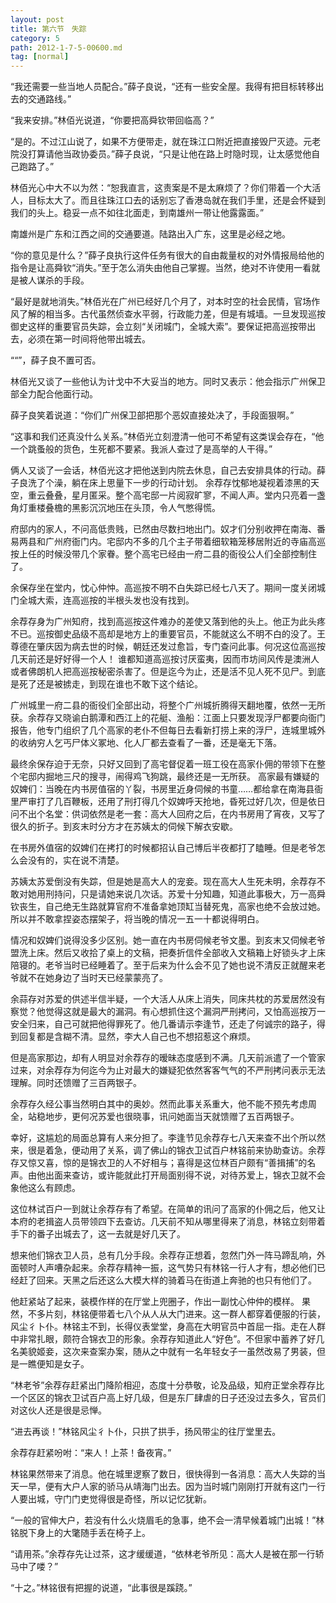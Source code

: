 ```yaml
---
layout: post
title: 第六节　失踪
category: 5
path: 2012-1-7-5-00600.md
tag: [normal]
---
```


“我还需要一些当地人员配合。”薛子良说，“还有一些安全屋。我得有把目标转移出去的交通路线。”

“我来安排。”林佰光说道，“你要把高舜钦带回临高？”

“是的。不过江山说了，如果不方便带走，就在珠江口附近把直接毁尸灭迹。元老院没打算请他当政协委员。”薛子良说，“只是让他在路上时隐时现，让太感觉他自己跑路了。”

林佰光心中大不以为然：“恕我直言，这责案是不是太麻烦了？你们带着一个大活人，目标太大了。而且往珠江口去的话别忘了香港岛就在我们手里，还是会怀疑到我们的头上。稳妥一点不如往北面走，到南雄州一带让他露露面。”

南雄州是广东和江西之间的交通要道。陆路出入广东，这里是必经之地。

“你的意见是什么？”薛子良执行这件任务有很大的自由裁量权的对外情报局给他的指令是让高舜钦“消失。”至于怎么消失由他自己掌握。当然，绝对不许使用一看就是被人谋杀的手段。

“最好是就地消失。”林佰光在广州已经好几个月了，对本时空的社会民情，官场作风了解的相当多。古代虽然侦查水平弱，行政能力差，但是有城墙。一旦发现巡按御史这样的重要官员失踪，会立刻“关闭城门，全城大索”。要保证把高巡按带出去，必须在第一时间将他带出城去。

““”，薛子良不置可否。

林佰光又谈了一些他认为计戈中不大妥当的地方。同时又表示：他会指示广州保卫部全力配合他面行动。

薛子良笑着说道：“你们广州保卫部把那个恶奴直接处决了，手段面狠啊。”

“这事和我们还真没什么关系。”林佰光立刻澄清一他可不希望有这类误会存在，“他一个跳蚤般的货色，生死都不要紧。我派人查过了是高举的人干得。”

俩人又谈了一会话，林佰光这才把他送到内院去休息，自己去安排具体的行动。薛子良洗了个澡，躺在床上思量下一步的行动计划。 余荐存忱郁地凝视着漆黑的天空，重云叠叠，星月匿采。整个高宅邸一片阅寂旷寥，不闻人声。堂内只亮着一盏角灯重楼叠檐的黑影沉沉地压在头顶，令人气憋得慌。

府邸内的家人，不问高低贵贱，已然由尽数扫地出门。奴才们分别收押在南海、番易两县和广州府衙门内。宅邸内不多的几个主子带着细软箱笼移居附近的寺庙高巡按上任的时候没带几个家眷。整个高宅已经由一府二县的衙役公人们全部控制住了。

余保存坐在堂内，忱心仲忡。高巡按不明不白失踪已经七八天了。期间一度关闭城门全城大索，连高巡按的半根头发也没有找到。

余荐存身为广州知府，找到高巡按这件难办的差使又落到他的头上。他正为此头疼不已。巡按御史品级不高却是地方上的重要官员，不能就这么不明不白的没了。王尊德在肇庆因为病去世的时候，朝廷还发过愈旨，专门查问此事。何况这位高巡按几天前还是好好得一个人！ 谁都知道高巡按讨厌蛮夷，因而市坊间风传是澳洲人或者佛朗机人把高巡按秘密杀害了。但是迄今为止，还是活不见人死不见尸。到底是死了还是被掳走，到现在谁也不敢下这个结论。

广州城里一府二县的衙役们全部出动，将整个广州城折腾得天翻地覆，依然一无所获。余荐存又晓谕白鹅潭和西江上的花艇、渔船：江面上只要发现浮尸都要向衙门报告，他专门组织了几个高家的老仆不但每日去看新打捞上来的浮尸，连城里城外的收纳穷人乞丐尸体义冢地、化人厂都去查看了一番，还是毫无下落。

最终余保存迫于无奈，只好又回到了高宅督促着一班工役在高家仆佣的带领下在整个宅邸内掘地三尺的搜寻，闹得鸡飞狗跳，最终还是一无所获。 高家最有嫌疑的奴婢们：当晚在内书房值宿的丫裂，书房里近身伺候的书童……都给拿在南海县衙里严审打了几百鞭板，还用了刑打得几个奴婢呼天抢地，昏死过好几次，但是依日问不出个名堂：供词依然是老一套：高大人回府之后，在内书房用了宵夜，又写了很久的折子。到亥末时分方才在苏姨太的伺候下解衣安歇。

在书房外值宿的奴婢们在拷打的时候都招认自己博后半夜都打了瞌睡。但是老爷怎么会没有的，实在说不清楚。

苏姨太苏爱倒没有失踪，但是她是高大人的宠妾。现在高大人生死未明，余荐存不敢对她用刑持问，只是请她来说几次话。苏爱十分知趣，知道此事极大，万一高舜钦丧生，自己绝无生路就算官府不准备拿她顶缸当替死鬼，高家也绝不会放过她。所以并不敢拿捏姿态摆架子，将当晚的情况一五一十都说得明白。

情况和奴婢们说得没多少区别。她一直在内书房伺候老爷文墨。到亥末又伺候老爷盟洗上床。然后又收拾了桌上的文稿，把奏折信件全部收入文稿箱上好锁头才上床陪寝的。老爷当时已经睡着了。至于后来为什么会不见了她也说不清反正就醒来老爷就不在她身边了当时天已经蒙蒙亮了。

余蒜存对苏爱的供述半信半疑，一个大活人从床上消失，同床共枕的苏爱居然没有察觉？他觉得这就是最大的漏洞。有心想抓住这个漏洞严刑拷问，又怕高巡按万一安全归来，自己可就把他得罪死了。他几番请示李逢节，还走了何诚宗的路子，得到回复都是含糊不清。显然，李大人自己也不想招惹这个麻烦。

但是高家那边，却有人明显对余荐存的暧昧态度感到不满。几天前派遣了一个管家过来，对余荐存为何迄今为止对最大的嫌疑犯依然客客气气的不严刑拷问表示无法理解。同时还馈赠了三百两银子。

余荐存久经公事当然明白其中的奥妙。然而此事关系重大，他不能不预先考虑周全，站稳地步，更何况苏爱也很晓事，讯问她面当天就馈赠了五百两银子。

幸好，这尴尬的局面总算有人来分担了。李逢节见余荐存七八天来查不出个所以然来，很是着急，便动用了关系，调了佛山的锦衣卫试百户林铭前来协助查访。余荐存又惊又喜，惊的是锦衣卫的人不好相与；喜得是这位林百户颇有“善揖捕”的名声。由他出面来查访，或许能就此打开局面别得不说，对待苏爱上，锦衣卫就不会象他这么有顾虑。

这位林试百户一到就让余荐存有了希望。在简单的讯问了高家的仆佣之后，他又让本府的老揖盗人员带领四下去查访。几天前不知从哪里得来了消息，林铭立刻带着手下的番子出城去了，这一去就是好几天了。

想来他们锦衣卫人员，总有几分手段。余荐存正想着，忽然门外一阵马蹄乱响，外面顿时人声嘈杂起来。余荐存精神一振，这气势只有林铭一行人才有，想必他们已经赶了回来。天黑之后还这么大模大样的骑着马在街道上奔驰的也只有他们了。

他赶紧站了起来，装模作样的在厅堂上兜圈子，作出一副忱心仲仲的模样。 果然，不多片刻，林铭便带着七八个从人从大门进来。这一群人都穿着便服的行装，风尘彳卜仆。林铭主不到，长得仪表堂堂，身高在大明官员中首屈一指。走在人群中非常扎眼，颇符合锦衣卫的形象。余荐存知道此人“好色”。不但家中蓄养了好几名美貌姬妾，这次来查案办案，随从之中就有一名年轻女子一虽然改易了男装，但是一瞧便知是女子。

“林老爷”余荐存赶紧出门降阶相迎，态度十分恭敬，论及品级，知府正堂余荐存比一个区区的锦衣卫试百户高上好几级，但是东厂肆虐的日子还没过去多久，官员们对这伙人还是很是忌惮。

“进去再谈！”林铭风尘彳卜仆，只拱了拱手，扬风带尘的往厅堂里去。

余荐存赶紧吩咐：“来人！上茶！备夜宵。”

林铭果然带来了消息。他在城里逻察了数日，很快得到一各消息：高大人失踪的当天一早，便有大户人家的骄马从靖海门出去。因为当时城门刚刚打开就有这门一行人要出城，守门门吏觉得很是奇怪，所以记忆犹新。

“一般的官伸大户，若没有什么火烧眉毛的急事，绝不会一清早候着城门出城！”林铭脱下身上的大氅随手丢在椅子上。

“请用茶。”余荐存先让过茶，这才缓缓道，“依林老爷所见：高大人是被在那一行轿马中了喽？”

“十之。”林铭很有把握的说道，“此事很是蹊跷。”